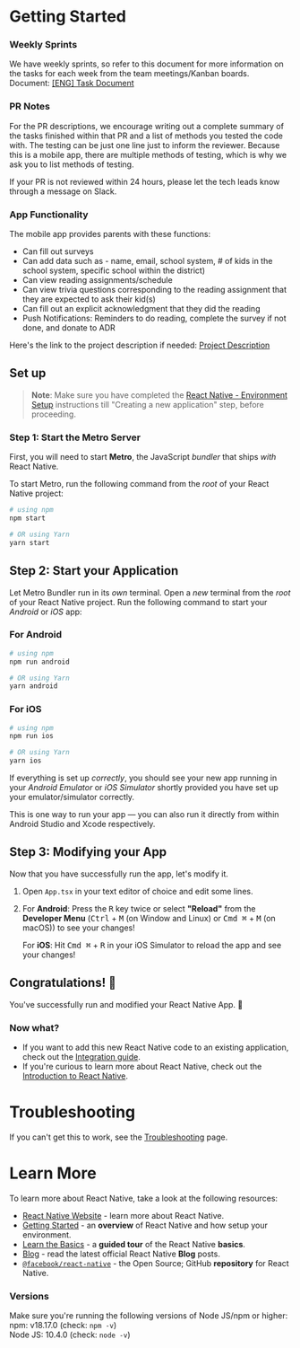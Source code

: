 # Getting Started

### Weekly Sprints

We have weekly sprints, so refer to this document for more information on the tasks for each week from the team meetings/Kanban boards.
Document: [[ENG] Task Document](https://docs.google.com/document/d/1g5TbIgoe8DSwe-ge1hGJ00EVvwB7iH6icC0brqSoiNI/edit?usp=sharing)

### PR Notes

For the PR descriptions, we encourage writing out a complete summary of the tasks finished within that PR and a list of
methods you tested the code with. The testing can be just one line just to inform the reviewer. Because this is a mobile app,
there are multiple methods of testing, which is why we ask you to list methods of testing.

If your PR is not reviewed within 24 hours, please let the tech leads know through a message on Slack.

### App Functionality

The mobile app provides parents with these functions:

- Can fill out surveys
- Can add data such as - name, email, school system, # of kids in the school system, specific school within the district)
- Can view reading assignments/schedule
- Can view trivia questions corresponding to the reading assignment that they are expected to ask their kid(s)
- Can fill out an explicit acknowledgment that they did the reading
- Push Notifications: Reminders to do reading, complete the survey if not done, and donate to ADR

Here's the link to the project description if needed: [Project Description](https://docs.google.com/document/d/1y50XRpccxLHVL44KJC0-1UytJAYSf8k1pp2nCGeGgBs/edit)

## Set up

> **Note**: Make sure you have completed the [React Native - Environment Setup](https://reactnative.dev/docs/environment-setup) instructions till "Creating a new application" step, before proceeding.

### Step 1: Start the Metro Server

First, you will need to start **Metro**, the JavaScript _bundler_ that ships _with_ React Native.

To start Metro, run the following command from the _root_ of your React Native project:

```bash
# using npm
npm start

# OR using Yarn
yarn start
```

## Step 2: Start your Application

Let Metro Bundler run in its _own_ terminal. Open a _new_ terminal from the _root_ of your React Native project. Run the following command to start your _Android_ or _iOS_ app:

### For Android

```bash
# using npm
npm run android

# OR using Yarn
yarn android
```

### For iOS

```bash
# using npm
npm run ios

# OR using Yarn
yarn ios
```

If everything is set up _correctly_, you should see your new app running in your _Android Emulator_ or _iOS Simulator_ shortly provided you have set up your emulator/simulator correctly.

This is one way to run your app — you can also run it directly from within Android Studio and Xcode respectively.

## Step 3: Modifying your App

Now that you have successfully run the app, let's modify it.

1. Open `App.tsx` in your text editor of choice and edit some lines.
2. For **Android**: Press the <kbd>R</kbd> key twice or select **"Reload"** from the **Developer Menu** (<kbd>Ctrl</kbd> + <kbd>M</kbd> (on Window and Linux) or <kbd>Cmd ⌘</kbd> + <kbd>M</kbd> (on macOS)) to see your changes!

   For **iOS**: Hit <kbd>Cmd ⌘</kbd> + <kbd>R</kbd> in your iOS Simulator to reload the app and see your changes!

## Congratulations! :tada:

You've successfully run and modified your React Native App. :partying_face:

### Now what?

- If you want to add this new React Native code to an existing application, check out the [Integration guide](https://reactnative.dev/docs/integration-with-existing-apps).
- If you're curious to learn more about React Native, check out the [Introduction to React Native](https://reactnative.dev/docs/getting-started).

# Troubleshooting

If you can't get this to work, see the [Troubleshooting](https://reactnative.dev/docs/troubleshooting) page.

# Learn More

To learn more about React Native, take a look at the following resources:

- [React Native Website](https://reactnative.dev) - learn more about React Native.
- [Getting Started](https://reactnative.dev/docs/environment-setup) - an **overview** of React Native and how setup your environment.
- [Learn the Basics](https://reactnative.dev/docs/getting-started) - a **guided tour** of the React Native **basics**.
- [Blog](https://reactnative.dev/blog) - read the latest official React Native **Blog** posts.
- [`@facebook/react-native`](https://github.com/facebook/react-native) - the Open Source; GitHub **repository** for React Native.

### Versions

Make sure you're running the following versions of Node JS/npm or higher:\
npm: v18.17.0 (check: `npm -v`)\
Node JS: 10.4.0 (check: `node -v`)

